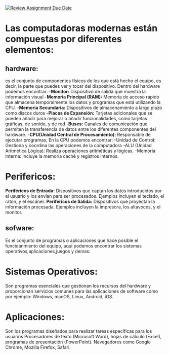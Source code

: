 [![Review Assignment Due Date](https://classroom.github.com/assets/deadline-readme-button-22041afd0340ce965d47ae6ef1cefeee28c7c493a6346c4f15d667ab976d596c.svg)](https://classroom.github.com/a/sTWg933Z)

# Las computadoras modernas están compuestas por diferentes elementos:
## **hardware:** 
es el conjunto de componentes físicos de los que está hecho el equipo, es decir, la parte que puedes ver y tocar del dispositivo. Dentro del hardware podemos encontrar:
-**Monitor:** Dispositivo de salida que muestra la información visual
-**Memoria Principal (RAM):** Memoria de acceso rápido que almacena temporalmente los datos y programas que está utilizando la CPU.
-**Memoria Secundaria:** Dispositivos de almacenamiento a largo plazo como discos duros
-**Placas de Expansión:** Tarjetas adicionales que se pueden añadir para mejorar o añadir funcionalidades, como tarjetas gráficas, de sonido, y de red
-**Buses:** Canales de comunicación que permiten la transferencia de datos entre los diferentes componentes del hardware.
-**CPU(Unidad Central de Procesamiento):** Responsable de ejecutar programas, En la CPU podemos encontrar:
                -Unidad de Control: Gestiona y coordina las operaciones de la computadora
                -ALU (Unidad Aritmética Lógica): Realiza operaciones aritméticas y lógicas.
                -Memoria Interna: Incluye la memoria caché y registros internos.

# Perifericos:
**Periféricos de Entrada:** Dispositivos que captan los datos introducidos por el usuario y los envían para ser procesados. Ejemplos incluyen el teclado, el ratón, y el escáner.
**Periféricos de Salida:** Dispositivos que proyectan la información procesada. Ejemplos incluyen la impresora, los altavoces, y el monitor.

## **sofware:**
Es el conjunto de programas o aplicaciones que hace posible el funcioanmiento del equipo, aqui podemos encontrar los sistemas operativos,aplicaciones,juegos y demas:

# Sistemas Operativos:
Son programas esenciales que gestionan los recursos del hardware y proporcionan servicios comunes para las aplicaciones de software como por ejemplo: Windows, macOS, Linux, Android, iOS.


# Aplicaciones:

Son los programas diseñados para realizar tareas específicas para los usuarios
Procesadores de texto (Microsoft Word), hojas de cálculo (Excel), programas de presentación (PowerPoint). Navegadores como Google Chrome, Mozilla Firefox, Safari.